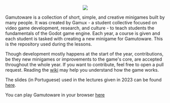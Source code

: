 <p align="center">
  <img src="https://user-images.githubusercontent.com/63124011/230665419-ec8aaf9a-39fa-4914-a5ac-1db2c5c7249e.png">
</p>

Gamutoware is a collection of short, simple, and creative minigames built by many people. It was created by Gamux - a student collective focused on video game development, research, and culture - to teach students the fundamentals of the Godot game engine. Each year, a course is given and each student is tasked with creating a new minigame for Gamutoware. This is the repository used during the lessons.

Though development mostly happens at the start of the year, contributions, be they new minigames or improvements to the game's core, are accepted throughout the whole year. If you want to contribute, feel free to open a pull request. Reading the [wiki](https://github.com/moraguma/GamutoWare/wiki) may help you understand how the game works.

The slides (in Portuguese) used in the lectures given in 2023 can be found [here](https://drive.google.com/drive/folders/1hAMGlnixH01gWt_WVX6mnZm703ESttDf?usp=sharing).

You can play Gamutoware in your browser [here](https://moraguma.itch.io/gamutoware)

